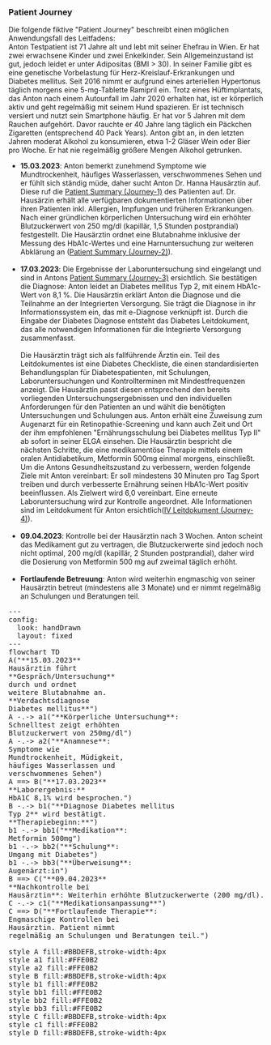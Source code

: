 <script type="module">
  import mermaid from 'https://cdn.jsdelivr.net/npm/mermaid@11/dist/mermaid.esm.min.mjs';
  mermaid.initialize({ startOnLoad: true });
</script>

### Patient Journey
Die folgende fiktive "Patient Journey" beschreibt einen möglichen Anwendungsfall des Leitfadens:<br>
Anton Testpatient ist 71 Jahre alt und lebt mit seiner Ehefrau in Wien. Er hat zwei erwachsene Kinder und zwei Enkelkinder. Sein Allgemeinzustand ist gut, jedoch leidet er unter Adipositas (BMI > 30). In seiner Familie gibt es eine genetische Vorbelastung für Herz-Kreislauf-Erkrankungen und Diabetes mellitus. Seit 2016 nimmt er aufgrund eines arteriellen Hypertonus täglich morgens eine 5-mg-Tablette Ramipril ein. Trotz eines Hüftimplantats, das Anton nach einem Autounfall im Jahr 2020 erhalten hat, ist er körperlich aktiv und geht regelmäßig mit seinem Hund spazieren. Er ist technisch versiert und nutzt sein Smartphone häufig. Er hat vor 5 Jahren mit dem Rauchen aufgehört. Davor rauchte er 40 Jahre lang täglich ein Päckchen Zigaretten (entsprechend 40 Pack Years). Anton gibt an, in den letzten Jahren moderat Alkohol zu konsumieren, etwa 1-2 Gläser Wein oder Bier pro Woche. Er hat nie regelmäßig größere Mengen Alkohol getrunken.
-	**15.03.2023**: Anton bemerkt zunehmend Symptome wie Mundtrockenheit, häufiges Wasserlassen, verschwommenes Sehen und er fühlt sich ständig müde, daher sucht Anton Dr. Hanna Hausärztin auf. Diese ruf die [Patient Summary (Journey-1)](Bundle-example-iv-1.html) des Patienten auf. Dr. Hausärzin erhält alle verfügbaren dokumentierten Informationen über ihren Patienten inkl. Allergien, Impfungen und früheren Erkrankungen. Nach einer gründlichen körperlichen Untersuchung wird ein erhöhter Blutzuckerwert von 250 mg/dl (kapillär, 1,5 Stunden postprandial) festgestellt. Die Hausärztin ordnet eine Blutabnahme inklusive der Messung des HbA1c-Wertes und eine Harnuntersuchung zur weiteren Abklärung an ([Patient Summary (Journey-2)](Bundle-example-iv-2.html)).<br><br>
-	**17.03.2023**: Die Ergebnisse der Laboruntersuchung sind eingelangt und sind in Antons [Patient Summary (Journey-3)](Bundle-example-iv-3.html) ersichtlich. Sie bestätigen die Diagnose: Anton leidet an Diabetes mellitus Typ 2, mit einem HbA1c-Wert von 8,1 %. Die Hausärztin erklärt Anton die Diagnose und die Teilnahme an der Integrierten Versorgung. Sie trägt die Diagnose in ihr Informationssystem ein, das mit e-Diagnose verknüpft ist. Durch die Eingabe der Diabetes Diagnose entsteht das Diabetes Leitdokument, das alle notwendigen Informationen für die Integrierte Versorgung zusammenfasst. <br><br> Die Hausärztin trägt sich als fallführende Ärztin ein. Teil des Leitdokumentes ist eine Diabetes Checkliste, die einen standardisierten Behandlungsplan für Diabetespatienten, mit Schulungen, Laboruntersuchungen und Kontrollterminen mit Mindestfrequenzen anzeigt. Die Hausärztin passt diesen entsprechend den bereits vorliegenden Untersuchungsergebnissen und den individuellen Anforderungen für den Patienten an und wählt die benötigten Untersuchungen und Schulungen aus. Anton erhält eine Zuweisung zum Augenarzt für ein Retinopathie-Screening und kann auch Zeit und Ort der ihm empfohlenen "Ernährungsschulung bei Diabetes mellitus Typ II" ab sofort in seiner ELGA einsehen. Die Hausärztin bespricht die nächsten Schritte, die eine medikamentöse Therapie mittels einem oralen Antidiabetikum, Metformin 500mg einmal morgens, einschließt. Um die Antons Gesundheitszustand zu verbessern, werden folgende Ziele mit Anton vereinbart: Er soll mindestens 30 Minuten pro Tag Sport treiben und durch verbesserte Ernährung seinen HbA1c-Wert positiv beeinflussen. Als Zielwert wird 6,0 vereinbart. Eine erneute Laboruntersuchung wird zur Kontrolle angeordnet. Alle Informationen sind im Leitdokument für Anton ersichtlich([IV Leitdokument (Journey-4)](Bundle-example-iv-4.html)).<br><br>
-	**09.04.2023**: Kontrolle bei der Hausärztin nach 3 Wochen. Anton scheint das Medikament gut zu vertragen, die Blutzuckerwerte sind jedoch noch nicht optimal, 200 mg/dl (kapillär, 2 Stunden postprandial), daher wird die Dosierung von Metformin 500 mg auf zweimal täglich erhöht.<br><br>
- **Fortlaufende Betreuung**: Anton wird weiterhin engmaschig von seiner Hausärztin betreut (mindestens alle 3 Monate) und er nimmt regelmäßig an Schulungen und Beratungen teil.

<pre class="mermaid">
---
config:
  look: handDrawn
  layout: fixed
---
flowchart TD
A("**15.03.2023**<br/>Hausärztin führt <br/>**Gespräch/Untersuchung** <br/>durch und ordnet<br/>weitere Blutabnahme an. <br/>**Verdachtsdiagnose <br/>Diabetes mellitus**")
A -.-> a1("**Körperliche Untersuchung**:<br/>Schnelltest zeigt erhöhten<br/>Blutzuckerwert von 250mg/dl")
A -.-> a2("**Anamnese**: <br/>Symptome wie<br/>Mundtrockenheit, Müdigkeit,<br/>häufiges Wasserlassen und<br/>verschwommenes Sehen")
A ==> B("**17.03.2023**<br/>**Laborergebnis:**<br/>HbA1C 8,1% wird besprochen.")
B -.-> b1("**Diagnose Diabetes mellitus <br/>Typ 2** wird bestätigt.<br/>**Therapiebeginn:**")
b1 -.-> bb1("**Medikation**: <br/>Metformin 500mg")
b1 -.-> bb2("**Schulung**: <br/>Umgang mit Diabetes")
b1 -.-> bb3("**Überweisung**: <br/>Augenärzt:in")
B ==> C("**09.04.2023**<br/>**Nachkontrolle bei <br/>Hausärztin**: Weiterhin erhöhte Blutzuckerwerte (200 mg/dl).")
C -.-> c1("**Medikationsanpassung**")
C ==> D("**Fortlaufende Therapie**: <br/>Engmaschige Kontrollen bei <br/>Hausärztin. Patient nimmt <br/>regelmäßig an Schulungen und Beratungen teil.")

style A fill:#BBDEFB,stroke-width:4px
style a1 fill:#FFE0B2
style a2 fill:#FFE0B2
style B fill:#BBDEFB,stroke-width:4px
style b1 fill:#FFE0B2
style bb1 fill:#FFE0B2
style bb2 fill:#FFE0B2
style bb3 fill:#FFE0B2
style C fill:#BBDEFB,stroke-width:4px
style c1 fill:#FFE0B2
style D fill:#BBDEFB,stroke-width:4px
</pre>